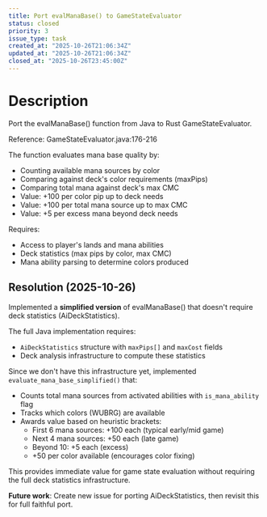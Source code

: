 ```yaml
---
title: Port evalManaBase() to GameStateEvaluator
status: closed
priority: 3
issue_type: task
created_at: "2025-10-26T21:06:34Z"
updated_at: "2025-10-26T21:06:34Z"
closed_at: "2025-10-26T23:45:00Z"
---
```


# Description

Port the evalManaBase() function from Java to Rust GameStateEvaluator.

Reference: GameStateEvaluator.java:176-216

The function evaluates mana base quality by:
- Counting available mana sources by color
- Comparing against deck's color requirements (maxPips)
- Comparing total mana against deck's max CMC
- Value: +100 per color pip up to deck needs
- Value: +100 per total mana source up to max CMC
- Value: +5 per excess mana beyond deck needs

Requires:
- Access to player's lands and mana abilities
- Deck statistics (max pips by color, max CMC)
- Mana ability parsing to determine colors produced

## Resolution (2025-10-26)

Implemented a **simplified version** of evalManaBase() that doesn't require deck statistics (AiDeckStatistics).

The full Java implementation requires:
- `AiDeckStatistics` structure with `maxPips[]` and `maxCost` fields
- Deck analysis infrastructure to compute these statistics

Since we don't have this infrastructure yet, implemented `evaluate_mana_base_simplified()` that:
- Counts total mana sources from activated abilities with `is_mana_ability` flag
- Tracks which colors (WUBRG) are available
- Awards value based on heuristic brackets:
  - First 6 mana sources: +100 each (typical early/mid game)
  - Next 4 mana sources: +50 each (late game)
  - Beyond 10: +5 each (excess)
  - +50 per color available (encourages color fixing)

This provides immediate value for game state evaluation without requiring the full deck statistics infrastructure.

**Future work**: Create new issue for porting AiDeckStatistics, then revisit this for full faithful port.
